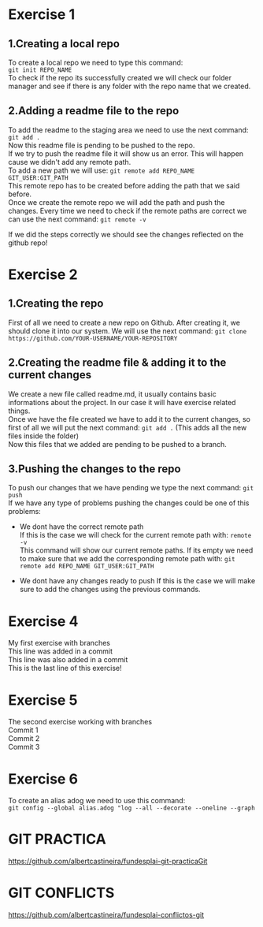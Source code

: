 # Exercise 1  

## 1.Creating a local repo  
To create a local repo we need to type this command:  
```git init REPO_NAME```  
To check if the repo its successfully created we will check our folder manager and see if there is any folder with the repo name that we created.  

## 2.Adding a readme file to the repo  
To add the readme to the staging area we need to use the next command: ```git add .```  
Now this readme file is pending to be pushed to the repo.  
If we try to push the readme file it will show us an error. This will happen cause we didn't add any remote path.  
To add a new path we will use: ```git remote add REPO_NAME GIT_USER:GIT_PATH```  
This remote repo has to be created before adding the path that we said before.  
Once we create the remote repo we will add the path and push the changes. Every time we need to check if the remote paths are correct we can use the next command: ```git remote -v```  
  
If we did the steps correctly we should see the changes reflected on the github repo!

# Exercise 2
  
## 1.Creating the repo
First of all we need to create a new repo on Github. After creating it, we should clone it into our system. We will use the next command: 
```git clone https://github.com/YOUR-USERNAME/YOUR-REPOSITORY```  

## 2.Creating the readme file & adding it to the current changes  
We create a new file called readme.md, it usually contains basic informations about the project. In our case it will have exercise related things.  
Once we have the file created we have to add it to the current changes, so first of all we will put the next command: 
```git add .```  (This adds all the new files inside the folder)  
Now this files that we added are pending to be pushed to a branch. 

## 3.Pushing the changes to the repo  
To push our changes that we have pending we type the next command:
```git push```  
If we have any type of problems pushing the changes could be one of this problems: 
- We dont have the correct remote path  
 If this is the case we will check for the current remote path with: ```remote -v```  
 This command will show our current remote paths. If its empty we need to make sure that we add the corresponding remote path with: ```git remote add REPO_NAME GIT_USER:GIT_PATH```  

- We dont have any changes ready to push
 If this is the case we will make sure to add the changes using the previous commands.  

 # Exercise 4  
 My first exercise with branches  
 This line was added in a commit  
 This line was also added in a commit  
 This is the last line of this exercise!  

 # Exercise 5  
 The second exercise working with branches  
 Commit 1  
 Commit 2  
 Commit 3  

 # Exercise 6
 To create an alias adog we need to use this command:  
 ```git config --global alias.adog "log --all --decorate --oneline --graph```  

 # GIT PRACTICA  
 https://github.com/albertcastineira/fundesplai-git-practicaGit

 # GIT CONFLICTS  
 https://github.com/albertcastineira/fundesplai-conflictos-git


